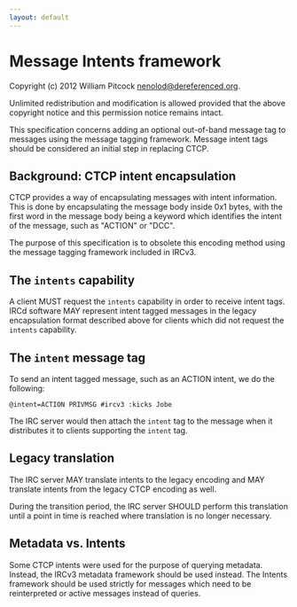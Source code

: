 ```yaml
---
layout: default
---
```


# Message Intents framework

Copyright (c) 2012 William Pitcock <nenolod@dereferenced.org>.

Unlimited redistribution and modification is allowed provided that the above
copyright notice and this permission notice remains intact.

This specification concerns adding an optional out-of-band message tag to messages
using the message tagging framework.  Message intent tags should be considered an
initial step in replacing CTCP.

## Background: CTCP intent encapsulation

CTCP provides a way of encapsulating messages with intent information.  This is done
by encapsulating the message body inside 0x1 bytes, with the first word in the message
body being a keyword which identifies the intent of the message, such as "ACTION" or
"DCC".

The purpose of this specification is to obsolete this encoding method using the message
tagging framework included in IRCv3.

## The `intents` capability

A client MUST request the `intents` capability in order to receive intent tags.  IRCd
software MAY represent intent tagged messages in the legacy encapsulation format described
above for clients which did not request the `intents` capability.

## The `intent` message tag

To send an intent tagged message, such as an ACTION intent, we do the following:

	@intent=ACTION PRIVMSG #ircv3 :kicks Jobe

The IRC server would then attach the `intent` tag to the message when it distributes
it to clients supporting the `intent` tag.

## Legacy translation

The IRC server MAY translate intents to the legacy encoding and MAY translate intents
from the legacy CTCP encoding as well.

During the transition period, the IRC server SHOULD perform this translation until a
point in time is reached where translation is no longer necessary.

## Metadata vs. Intents

Some CTCP intents were used for the purpose of querying metadata.  Instead, the IRCv3
metadata framework should be used instead.  The Intents framework should be used strictly
for messages which need to be reinterpreted or active messages instead of queries.
